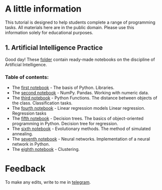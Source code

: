 # A little information
This tutorial is designed to help students complete a range of programming tasks.
All materials here are in the public domain.
Please use this information solely for educational purposes.


<h2> 1. Artificial Intelligence Practice </h2>

Good day! These [folder](https://github.com/P1trusHka/MIREA/tree/main/Artificial_Intelligence) contain ready-made notebooks on the discipline of Artificial Intelligence.
<h3> Table of contents: </h3>

- The [first notebook](https://github.com/P1trusHka/MIREA/blob/main/Artificial_Intelligence/Notebook1.ipynb) - The basis of Python. Libraries.
- The [second notebook](https://github.com/P1trusHka/MIREA/blob/main/Artificial_Intelligence/Notebook2.ipynb) - NumPy. Pandas. Working with numeric data.
- The [third notebook](https://github.com/P1trusHka/MIREA/blob/main/Artificial_Intelligence/Notebook3.ipynb) - Python Functions. The distance between objects of the class. Classification tasks. 
- The [fourth notebook](https://github.com/P1trusHka/MIREA/blob/main/Artificial_Intelligence/Notebook4.ipynb) - Linear regression models Linear regression. Regression tasks
- The [fifth notebook](https://github.com/P1trusHka/MIREA/blob/main/Artificial_Intelligence/Notebook5.ipynb) - Decision trees. The basics of object-oriented programming in Python. Decision tree for regression. 
- The [sixth notebook](https://github.com/P1trusHka/MIREA/blob/main/Artificial_Intelligence/Notebook6.ipynb) - Evolutionary methods. The method of simulated annealing. 
- The [seventh notebook](https://github.com/P1trusHka/MIREA/blob/main/Artificial_Intelligence/Notebook7.ipynb) - Neural networks. Implementation of a neural network in Python. 
- The [eighth notebook](https://github.com/P1trusHka/MIREA/blob/main/Artificial_Intelligence/Notebook3.ipynb) - Clustering. 

# Feedback
To make any edits, write to me in [telegram](https://t.me/directorpg).


